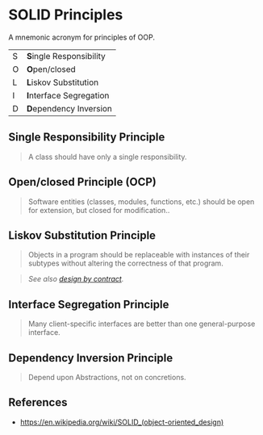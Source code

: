 # SOLID Principles

A mnemonic acronym for principles of OOP.

|   |                           |
|---|---------------------------|
| S | **S**ingle Responsibility |
| O | **O**pen/closed           |
| L | **L**iskov Substitution   |
| I | **I**nterface Segregation |
| D | **D**ependency Inversion  |



## Single Responsibility Principle

> A class should have only a single responsibility.

## Open/closed Principle (OCP)

> Software entities (classes, modules, functions, etc.) should be open for extension, but closed for modification..

## Liskov Substitution Principle

> Objects in a program should be replaceable with instances of their subtypes without altering the correctness of that program.

> *See also [design by contract](https://en.wikipedia.org/wiki/Design_by_contract).*

## Interface Segregation Principle

> Many client-specific interfaces are better than one general-purpose interface.

## Dependency Inversion Principle

> Depend upon Abstractions, not on concretions.

## References

-   <https://en.wikipedia.org/wiki/SOLID_(object-oriented_design)>

